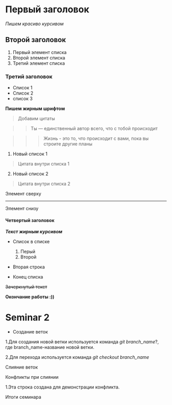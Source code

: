 # Первый заголовок

*Пишем красиво курсивом*

## Второй заголовок

1. Первый элемент списка
2. Второй элемент списка
3. Третий элемент списка

### Третий заголовок

* Список 1
* Список 2
* список 3

**Пишем жирным шрифтом**
>Добавим цитаты

>>Ты — единственный автор всего, что с тобой происходит

>>>Жизнь - это то, что происходит с вами, пока вы строите другие планы

1. Новый список 1

  > Цитата внутри списка 1

2. Новый список 2  

  > Цитата внутри списка 2

  Элемент сверху

  ---

  Элемент снизу

#### Четвертый заголовок

***Текст жирным курсивом***

* Список в списке
  1. Перый
  2. Второй

* Вторая строка
* Конец списка

~~Зачеркнутый текст~~

**Окончание работы :))**

# Seminar 2

* Создание веток

1.Для создания новой ветки используется команда *git branch_name*?, где branch_name-название новой ветки.

2.Для перехода используется команда *git checkout branch_name*

Слияние веток

Конфликты при слиянии

1.Эта строка создана для демонстрации конфликта.

Итоги семинара

















